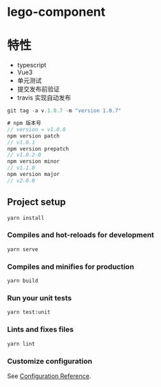 # lego-component

# 特性

- typescript
- Vue3
- 单元测试
- 提交发布前验证
- travis 实现自动发布

```js
git tag -a v.1.0.7 -m "version 1.0.7"

# npm 版本号
// version = v1.0.0
npm version patch
// v1.0.1
npm version prepatch
// v1.0.2-0
npm version minor
// v1.1.0
npm version major
// v2.0.0
```

## Project setup

```
yarn install
```

### Compiles and hot-reloads for development

```
yarn serve
```

### Compiles and minifies for production

```
yarn build
```

### Run your unit tests

```
yarn test:unit
```

### Lints and fixes files

```
yarn lint
```

### Customize configuration

See [Configuration Reference](https://cli.vuejs.org/config/).
